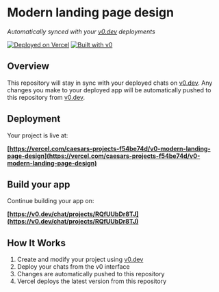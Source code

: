 # Modern landing page design

*Automatically synced with your [v0.dev](https://v0.dev) deployments*

[![Deployed on Vercel](https://img.shields.io/badge/Deployed%20on-Vercel-black?style=for-the-badge&logo=vercel)](https://vercel.com/caesars-projects-f54be74d/v0-modern-landing-page-design)
[![Built with v0](https://img.shields.io/badge/Built%20with-v0.dev-black?style=for-the-badge)](https://v0.dev/chat/projects/RQfUUbDr8TJ)

## Overview

This repository will stay in sync with your deployed chats on [v0.dev](https://v0.dev).
Any changes you make to your deployed app will be automatically pushed to this repository from [v0.dev](https://v0.dev).

## Deployment

Your project is live at:

**[https://vercel.com/caesars-projects-f54be74d/v0-modern-landing-page-design](https://vercel.com/caesars-projects-f54be74d/v0-modern-landing-page-design)**

## Build your app

Continue building your app on:

**[https://v0.dev/chat/projects/RQfUUbDr8TJ](https://v0.dev/chat/projects/RQfUUbDr8TJ)**

## How It Works

1. Create and modify your project using [v0.dev](https://v0.dev)
2. Deploy your chats from the v0 interface
3. Changes are automatically pushed to this repository
4. Vercel deploys the latest version from this repository
